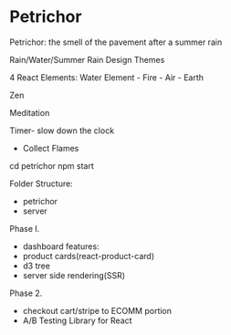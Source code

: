 # Petrichor
Petrichor: the smell of the pavement after a summer rain


Rain/Water/Summer Rain Design Themes


4 React Elements:
Water Element - Fire - Air - Earth

Zen

Meditation

Timer- slow down the clock

- Collect Flames

cd petrichor
npm start

Folder Structure:
- petrichor
- server





Phase I.
- dashboard features: 
- product cards(react-product-card)
- d3 tree
- server side rendering(SSR)



Phase 2.
- checkout cart/stripe to ECOMM portion
- A/B Testing Library for React

